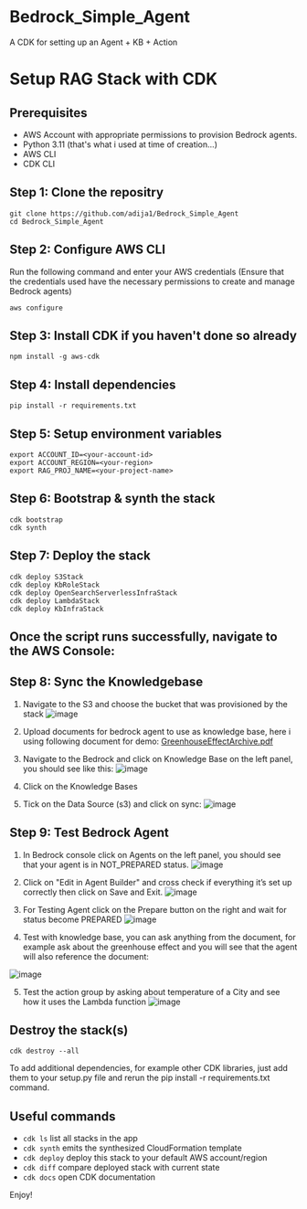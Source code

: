 # Bedrock_Simple_Agent
A CDK for setting up an Agent + KB + Action

# Setup RAG Stack with CDK

## Prerequisites

- AWS Account with appropriate permissions to provision Bedrock agents.
- Python 3.11 (that's what i used at time of creation...)
- AWS CLI
- CDK CLI

## Step 1: Clone the repositry
```
git clone https://github.com/adija1/Bedrock_Simple_Agent
cd Bedrock_Simple_Agent
```

## Step 2: Configure AWS CLI

Run the following command and enter your AWS credentials (Ensure that the credentials used have the necessary permissions to create and manage Bedrock
agents)

```
aws configure
```

## Step 3: Install CDK if you haven't done so already

```
npm install -g aws-cdk
```

## Step 4: Install dependencies

```
pip install -r requirements.txt
```

## Step 5: Setup environment variables

```
export ACCOUNT_ID=<your-account-id>
export ACCOUNT_REGION=<your-region>
export RAG_PROJ_NAME=<your-project-name>
```

## Step 6: Bootstrap & synth the stack

```
cdk bootstrap
cdk synth
```


## Step 7: Deploy the stack

```
cdk deploy S3Stack
cdk deploy KbRoleStack
cdk deploy OpenSearchServerlessInfraStack
cdk deploy LambdaStack
cdk deploy KbInfraStack
```
## Once the script runs successfully, navigate to the AWS Console:
## Step 8: Sync the Knowledgebase

1. Navigate to the S3 and choose the bucket that was provisioned by the stack
![image](https://github.com/user-attachments/assets/77ab158b-086e-4d1b-a9cb-af82723b7a9e)

2. Upload documents for bedrock agent to use as knowledge base, here i using following document for demo: [GreenhouseEffectArchive.pdf](https://www.healthandenvironment.org/docs/ToxipediaGreenhouseEffectArchive.pdf)
3. Navigate to the Bedrock and click on Knowledge Base on the left panel, you should see like this:
![image](https://github.com/user-attachments/assets/42435e3f-1ff4-49f9-b3b6-fc039793c8fe)
4. Click on the Knowledge Bases
5. Tick on the Data Source (s3) and click on sync:
![image](https://github.com/user-attachments/assets/8785bdaf-0371-4ccf-accb-300603211181)

## Step 9: Test Bedrock Agent

1. In Bedrock console click on Agents on the left panel, you should see that your agent is in NOT_PREPARED status.
![image](https://github.com/user-attachments/assets/51a6e7e5-429e-4cee-b861-55328c24eb04)

2. Click on "Edit in Agent Builder" and cross check if everything it’s set up correctly then click on Save and Exit.
![image](https://github.com/user-attachments/assets/2fd191b9-59c8-4908-a230-efc2e8aec8d0)

3. For Testing Agent click on the Prepare button on the right and wait for status become PREPARED
![image](https://github.com/user-attachments/assets/3ecec30c-3576-4917-a3bd-809f283fddba)

4. Test with knowledge base, you can ask anything from the document, for example ask about the greenhouse effect and you will see that the agent will also reference the document:
   
![image](https://github.com/user-attachments/assets/ee250898-f545-4499-9ba0-57f160ec8127)

5. Test the action group by asking about temperature of a City and see how it uses the Lambda function
![image](https://github.com/user-attachments/assets/92ae2991-7968-4962-baa3-84bc2e3ba585)


## Destroy the stack(s)

```
cdk destroy --all 
```

To add additional dependencies, for example other CDK libraries, just add them to your setup.py file and rerun the pip install -r requirements.txt command.

## Useful commands

 * `cdk ls`          list all stacks in the app
 * `cdk synth`       emits the synthesized CloudFormation template
 * `cdk deploy`      deploy this stack to your default AWS account/region
 * `cdk diff`        compare deployed stack with current state
 * `cdk docs`        open CDK documentation

Enjoy!

